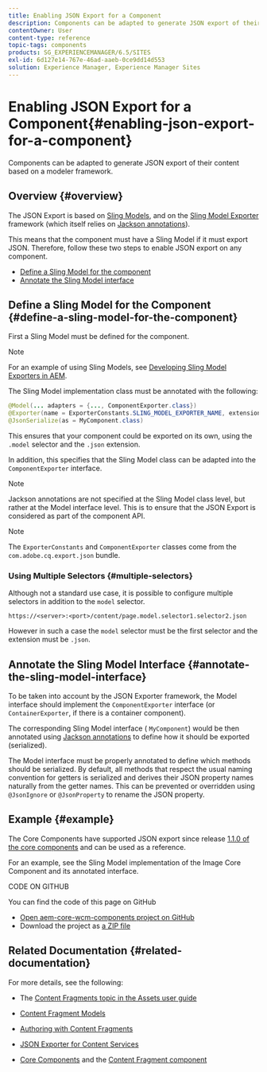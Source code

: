 ```yaml
---
title: Enabling JSON Export for a Component
description: Components can be adapted to generate JSON export of their content based on a modeler framework.
contentOwner: User
content-type: reference
topic-tags: components
products: SG_EXPERIENCEMANAGER/6.5/SITES
exl-id: 6d127e14-767e-46ad-aaeb-0ce9dd14d553
solution: Experience Manager, Experience Manager Sites
---
```

# Enabling JSON Export for a Component{#enabling-json-export-for-a-component}

Components can be adapted to generate JSON export of their content based on a modeler framework.

## Overview {#overview}

The JSON Export is based on [Sling Models](https://sling.apache.org/documentation/bundles/models.html), and on the [Sling Model Exporter](https://sling.apache.org/documentation/bundles/models.html#exporter-framework-since-130) framework (which itself relies on [Jackson annotations](https://github.com/FasterXML/jackson-annotations/wiki/Jackson-Annotations)).

This means that the component must have a Sling Model if it must export JSON. Therefore, follow these two steps to enable JSON export on any component.

* [Define a Sling Model for the component](/help/sites-developing/json-exporter-components.md#define-a-sling-model-for-the-component)
* [Annotate the Sling Model interface](#annotate-the-sling-model-interface)

## Define a Sling Model for the Component {#define-a-sling-model-for-the-component}

First a Sling Model must be defined for the component.

>[!NOTE]
>
>For an example of using Sling Models, see [Developing Sling Model Exporters in AEM](https://experienceleague.adobe.com/docs/experience-manager-learn/foundation/development/develop-sling-model-exporter.html).

The Sling Model implementation class must be annotated with the following:

```java
@Model(... adapters = {..., ComponentExporter.class})
@Exporter(name = ExporterConstants.SLING_MODEL_EXPORTER_NAME, extensions = ExporterConstants.SLING_MODEL_EXTENSION)
@JsonSerialize(as = MyComponent.class)
```

This ensures that your component could be exported on its own, using the `.model` selector and the `.json` extension.

In addition, this specifies that the Sling Model class can be adapted into the `ComponentExporter` interface.

>[!NOTE]
>
>Jackson annotations are not specified at the Sling Model class level, but rather at the Model interface level. This is to ensure that the JSON Export is considered as part of the component API.

>[!NOTE]
>
>The `ExporterConstants` and `ComponentExporter` classes come from the `com.adobe.cq.export.json` bundle.

### Using Multiple Selectors {#multiple-selectors}

Although not a standard use case, it is possible to configure multiple selectors in addition to the `model` selector.

```
https://<server>:<port>/content/page.model.selector1.selector2.json
```

However in such a case the `model` selector must be the first selector and the extension must be `.json`.

## Annotate the Sling Model Interface {#annotate-the-sling-model-interface}

To be taken into account by the JSON Exporter framework, the Model interface should implement the `ComponentExporter` interface (or `ContainerExporter`, if there is a container component).

The corresponding Sling Model interface ( `MyComponent`) would be then annotated using [Jackson annotations](https://github.com/FasterXML/jackson-annotations/wiki/Jackson-Annotations) to define how it should be exported (serialized).

The Model interface must be properly annotated to define which methods should be serialized. By default, all methods that respect the usual naming convention for getters is serialized and derives their JSON property names naturally from the getter names. This can be prevented or overridden using `@JsonIgnore` or `@JsonProperty` to rename the JSON property.

## Example {#example}

The Core Components have supported JSON export since release [1.1.0 of the core components](https://experienceleague.adobe.com/docs/experience-manager-core-components/using/introduction.html) and can be used as a reference.

For an example, see the Sling Model implementation of the Image Core Component and its annotated interface.

CODE ON GITHUB

You can find the code of this page on GitHub

* [Open aem-core-wcm-components project on GitHub](https://github.com/Adobe-Marketing-Cloud/aem-core-wcm-components)
* Download the project as [a ZIP file](https://github.com/Adobe-Marketing-Cloud/aem-core-wcm-components/archive/master.zip)

## Related Documentation {#related-documentation}

For more details, see the following:

* The [Content Fragments topic in the Assets user guide](https://helpx.adobe.com/experience-manager/6-4/assets/user-guide.html?topic=/experience-manager/6-4/assets/morehelp/content-fragments.ug.js)

* [Content Fragment Models](/help/assets/content-fragments/content-fragments-models.md)
* [Authoring with Content Fragments](/help/sites-authoring/content-fragments.md)
* [JSON Exporter for Content Services](/help/sites-developing/json-exporter.md)
* [Core Components](https://experienceleague.adobe.com/docs/experience-manager-core-components/using/introduction.html) and the [Content Fragment component](https://helpx.adobe.com/experience-manager/core-components/using/content-fragment-component.html)

